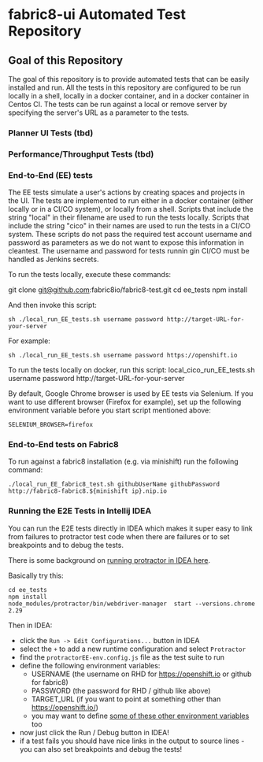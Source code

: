 # fabric8-ui Automated Test Repository

## Goal of this Repository

The goal of this repository is to provide automated tests that can be easily installed and run. All the tests in this repository are configured to be run locally in a shell, locally in a docker container, and in a docker container in Centos CI. The tests can be run against a local or remove server by specifying the server's URL as a parameter to the tests.

### Planner UI Tests (tbd)

### Performance/Throughput Tests (tbd)

### End-to-End (EE) tests

The EE tests simulate a user's actions by creating spaces and projects in the UI. The tests are implemented to run either in a docker container (either locally or in a CI/CO system), or locally from a shell. Scripts that include the string "local" in their filename are used to run the tests locally. Scripts that include the string "cico" in their names are used to run the tests in a CI/CO system. These scripts do not pass the required test account username and password as parameters as we do not want to expose this information in cleantest. The username and password for tests runnin gin CI/CO must be handled as Jenkins secrets.

To run the tests locally, execute these commands:

git clone git@github.com:fabric8io/fabric8-test.git
cd ee_tests
npm install

And then invoke this script:

```
sh ./local_run_EE_tests.sh username password http://target-URL-for-your-server
```

For example:

```
sh ./local_run_EE_tests.sh username password https://openshift.io
```

To run the tests locally on docker, run this script:
local_cico_run_EE_tests.sh username password http://target-URL-for-your-server


By default, Google Chrome browser is used by EE tests via Selenium. If you want
to use different browser (Firefox for example), set up the following environment
variable before you start script mentioned above:

```
SELENIUM_BROWSER=firefox
```

### End-to-End tests on Fabric8

To run against a fabric8 installation (e.g. via minishift) run the following command:


```
./local_run_EE_fabric8_test.sh githubUserName githubPassword http://fabric8-fabric8.${minishift ip}.nip.io
```

### Running the E2E Tests in Intellij IDEA

You can run the E2E tests directly in IDEA which makes it super easy to link from failures to protractor test code when there are failures or to set breakpoints and to debug the tests.

There is some background on [running protractor in IDEA here](https://www.jetbrains.com/help/idea/run-debug-configuration-protractor.html).

Basically try this:

```
cd ee_tests
npm install
node_modules/protractor/bin/webdriver-manager  start --versions.chrome 2.29
```

Then in IDEA:

* click the `Run -> Edit Configurations...` button in IDEA
* select the `+` to add a new runtime configuration and select `Protractor`
* find the `protractorEE-env.config.js` file as the test suite to run
* define the following environment variables:
  * USERNAME (the username on RHD for https://openshift.io or github for fabric8)
  * PASSWORD (the password for RHD / github like above)
  * TARGET_URL (if you want to point at something other than https://openshift.io/)
  * you may want to define [some of these other environment variables](https://github.com/fabric8io/fabric8-test/blob/master/ee_tests/protractorEE-env.config.js#L17) too
* now just click the Run / Debug button in IDEA!
* if a test fails you should have nice links in the output to source lines - you can also set breakpoints and debug the tests!
  
 